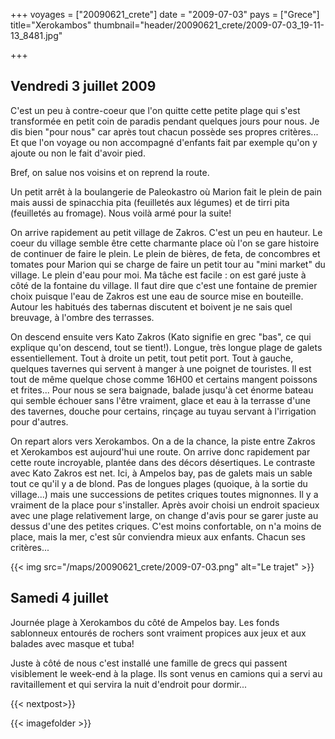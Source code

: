 +++
voyages = ["20090621_crete"]
date = "2009-07-03"
pays = ["Grece"]
title="Xerokambos"
thumbnail="header/20090621_crete/2009-07-03_19-11-13_8481.jpg"

+++

## Vendredi 3 juillet 2009

C'est un peu à contre-coeur que l'on quitte cette petite plage qui s'est transformée en petit coin de paradis pendant quelques jours pour nous. Je dis bien "pour nous" car après tout chacun possède ses propres critères... Et que l'on voyage ou non accompagné d'enfants fait par exemple qu'on y ajoute ou non le fait d'avoir pied.

Bref, on salue nos voisins et on reprend la route.

Un petit arrêt à la boulangerie de Paleokastro où Marion fait le plein de pain mais aussi de spinacchia pita (feuilletés aux légumes) et de tirri pita (feuilletés au fromage). Nous voilà armé pour la suite!

On arrive rapidement au petit village de Zakros. C'est un peu en hauteur. Le coeur du village semble être cette charmante place où l'on se gare histoire de continuer de faire le plein. Le plein de bières, de feta, de concombres et tomates pour Marion qui se charge de faire un petit tour au "mini market" du village. Le plein d'eau pour moi. Ma tâche est facile : on est garé juste à côté de la fontaine du village. Il faut dire que c'est une fontaine de premier choix puisque l'eau de Zakros est une eau de source mise en bouteille. Autour les habitués des tabernas discutent et boivent je ne sais quel breuvage, à l'ombre des terrasses.

On descend ensuite vers Kato Zakros (Kato signifie en grec "bas", ce qui explique qu'on descend, tout se tient!). Longue, très longue plage de galets essentiellement. Tout à droite un petit, tout petit port. Tout à gauche, quelques tavernes qui servent à manger à une poignet de touristes. Il est tout de même quelque chose comme 16H00 et certains mangent poissons et frites... Pour nous se sera baignade, balade jusqu'à cet énorme bateau qui semble échouer sans l'être vraiment, glace et eau à la terrasse d'une des tavernes, douche pour certains, rinçage au tuyau servant à l'irrigation pour d'autres.

On repart alors vers Xerokambos. On a de la chance, la piste entre Zakros et Xerokambos est aujourd'hui une route. On arrive donc rapidement par cette route incroyable, plantée dans des décors désertiques. Le contraste avec Kato Zakros est net. Ici, à Ampelos bay, pas de galets mais un sable tout ce qu'il y a de blond. Pas de longues plages (quoique, à la sortie du village...) mais une successions de petites criques toutes mignonnes. Il y a vraiment de la place pour s'installer. Après avoir choisi un endroit spacieux avec une plage relativement large, on change d'avis pour se garer juste au dessus d'une des petites criques. C'est moins confortable, on n'a moins de place, mais la mer, c'est sûr conviendra mieux aux enfants. Chacun ses critères...

{{< img src="/maps/20090621_crete/2009-07-03.png" alt="Le trajet" >}}

## Samedi 4 juillet

Journée plage à Xerokambos du côté de Ampelos bay. Les fonds sablonneux entourés de rochers sont vraiment propices aux jeux et aux balades avec masque et tuba!

Juste à côté de nous c'est installé une famille de grecs qui passent visiblement le week-end à la plage. Ils sont venus en camions qui a servi au ravitaillement et qui servira la nuit d'endroit pour dormir...

{{< nextpost>}}

{{< imagefolder  >}}
